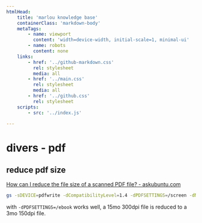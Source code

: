 ```yaml
---
htmlHead:
    title: 'marlou knowledge base' 
    containerClass: 'markdown-body'
    metaTags:
        - name: viewport
          content: 'width=device-width, initial-scale=1, minimal-ui'
        - name: robots
          content: none
    links:
        - href: '../github-markdown.css'
          rel: stylesheet
          media: all
        - href: '../main.css'
          rel: stylesheet
          media: all
        - href: '../github.css'
          rel: stylesheet
    scripts:
        - src: '../index.js'

---
```


# divers - pdf

## reduce pdf size

[How can I reduce the file size of a scanned PDF file? - askubuntu.com](https://askubuntu.com/questions/113544/how-can-i-reduce-the-file-size-of-a-scanned-pdf-file)

```bash
gs -sDEVICE=pdfwrite -dCompatibilityLevel=1.4 -dPDFSETTINGS=/screen -dNOPAUSE -dQUIET -dBATCH -sOutputFile=output.pdf input.pdf
```

with `-dPDFSETTINGS=/ebook` works well, a 15mo 300dpi file is reduced to a 3mo 150dpi file.
